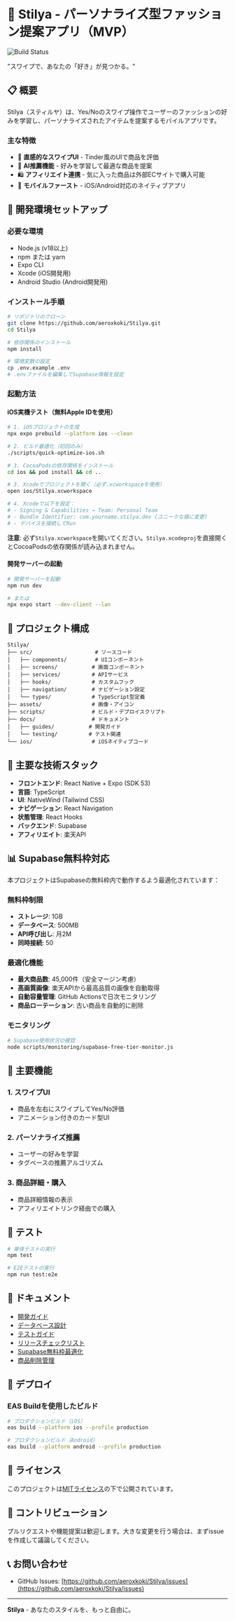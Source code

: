 # 🎯 Stilya - パーソナライズ型ファッション提案アプリ（MVP）

![Build Status](https://github.com/aeroxkoki/Stilya/actions/workflows/build.yml/badge.svg)

"スワイプで、あなたの「好き」が見つかる。"

## 📋 概要

Stilya（スティルヤ）は、Yes/Noのスワイプ操作でユーザーのファッションの好みを学習し、パーソナライズされたアイテムを提案するモバイルアプリです。

### 主な特徴
- 🎴 **直感的なスワイプUI** - Tinder風のUIで商品を評価
- 🤖 **AI推薦機能** - 好みを学習して最適な商品を提案
- 🛍️ **アフィリエイト連携** - 気に入った商品は外部ECサイトで購入可能
- 📱 **モバイルファースト** - iOS/Android対応のネイティブアプリ

## 🚀 開発環境セットアップ

### 必要な環境
- Node.js (v18以上)
- npm または yarn
- Expo CLI
- Xcode (iOS開発用)
- Android Studio (Android開発用)

### インストール手順

```bash
# リポジトリのクローン
git clone https://github.com/aeroxkoki/Stilya.git
cd Stilya

# 依存関係のインストール
npm install

# 環境変数の設定
cp .env.example .env
# .envファイルを編集してSupabase情報を設定
```

### 起動方法

#### iOS実機テスト（無料Apple IDを使用）

```bash
# 1. iOSプロジェクトの生成
npx expo prebuild --platform ios --clean

# 2. ビルド最適化（初回のみ）
./scripts/quick-optimize-ios.sh

# 3. CocoaPodsの依存関係をインストール
cd ios && pod install && cd ..

# 3. Xcodeでプロジェクトを開く（必ず.xcworkspaceを使用）
open ios/Stilya.xcworkspace

# 4. Xcodeで以下を設定：
# - Signing & Capabilities → Team: Personal Team
# - Bundle Identifier: com.yourname.stilya.dev (ユニークな値に変更)
# - デバイスを接続してRun
```

**注意**: 必ず`Stilya.xcworkspace`を開いてください。`Stilya.xcodeproj`を直接開くとCocoaPodsの依存関係が読み込まれません。

#### 開発サーバーの起動

```bash
# 開発サーバーを起動
npm run dev

# または
npx expo start --dev-client --lan
```

## 📁 プロジェクト構成

```
Stilya/
├── src/                    # ソースコード
│   ├── components/         # UIコンポーネント
│   ├── screens/           # 画面コンポーネント
│   ├── services/          # APIサービス
│   ├── hooks/             # カスタムフック
│   ├── navigation/        # ナビゲーション設定
│   └── types/             # TypeScript型定義
├── assets/                # 画像・アイコン
├── scripts/               # ビルド・デプロイスクリプト
├── docs/                  # ドキュメント
│   ├── guides/           # 開発ガイド
│   └── testing/          # テスト関連
└── ios/                   # iOSネイティブコード
```

## 🔧 主要な技術スタック

- **フロントエンド**: React Native + Expo (SDK 53)
- **言語**: TypeScript
- **UI**: NativeWind (Tailwind CSS)
- **ナビゲーション**: React Navigation
- **状態管理**: React Hooks
- **バックエンド**: Supabase
- **アフィリエイト**: 楽天API

## 📊 Supabase無料枠対応

本プロジェクトはSupabaseの無料枠内で動作するよう最適化されています：

### 無料枠制限
- **ストレージ**: 1GB
- **データベース**: 500MB
- **API呼び出し**: 月2M
- **同時接続**: 50

### 最適化機能
- **最大商品数**: 45,000件（安全マージン考慮）
- **高画質画像**: 楽天APIから最高品質の画像を自動取得
- **自動容量管理**: GitHub Actionsで日次モニタリング
- **商品ローテーション**: 古い商品を自動的に削除

### モニタリング
```bash
# Supabase使用状況の確認
node scripts/monitoring/supabase-free-tier-monitor.js
```

## 📱 主要機能

### 1. スワイプUI
- 商品を左右にスワイプしてYes/No評価
- アニメーション付きのカード型UI

### 2. パーソナライズ推薦
- ユーザーの好みを学習
- タグベースの推薦アルゴリズム

### 3. 商品詳細・購入
- 商品詳細情報の表示
- アフィリエイトリンク経由での購入

## 🧪 テスト

```bash
# 単体テストの実行
npm test

# E2Eテストの実行
npm run test:e2e
```

## 📝 ドキュメント

- [開発ガイド](docs/guides/DEVELOPMENT_GUIDELINES.md)
- [データベース設計](docs/DATABASE_INITIALIZATION_GUIDE.md)
- [テストガイド](docs/testing/TESTING_GUIDE.md)
- [リリースチェックリスト](docs/MVP_RELEASE_CHECKLIST.md)
- [Supabase無料枠最適化](docs/SUPABASE_FREE_TIER_OPTIMIZATION.md)
- [商品削除管理](docs/DELETION_MANAGEMENT_GUIDE.md)

## 🚢 デプロイ

### EAS Buildを使用したビルド

```bash
# プロダクションビルド（iOS）
eas build --platform ios --profile production

# プロダクションビルド（Android）
eas build --platform android --profile production
```

## 📄 ライセンス

このプロジェクトは[MITライセンス](LICENSE)の下で公開されています。

## 👥 コントリビューション

プルリクエストや機能提案は歓迎します。大きな変更を行う場合は、まずissueを作成して議論してください。

## 📞 お問い合わせ

- GitHub Issues: [https://github.com/aeroxkoki/Stilya/issues](https://github.com/aeroxkoki/Stilya/issues)

---

**Stilya** - あなたのスタイルを、もっと自由に。
